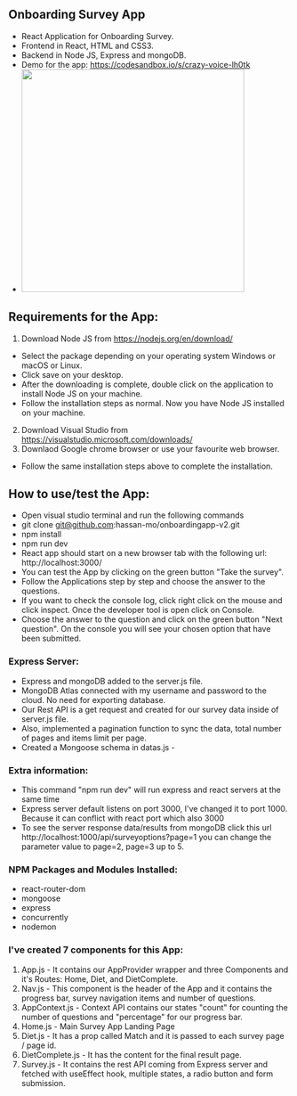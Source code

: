 ## Onboarding Survey App
* React Application for Onboarding Survey.
* Frontend in React, HTML and CSS3.
* Backend in Node JS, Express and mongoDB.
* Demo for the app: https://codesandbox.io/s/crazy-voice-lh0tk
* <img src="/client/src/screenshots/screenshots/1.png" width="400px" height="auto">
## Requirements for the App:
1. Download Node JS from https://nodejs.org/en/download/
* Select the package depending on your operating system Windows or macOS or Linux.
* Click save on your desktop. 
* After the downloading is complete, double click on the application to install Node JS on your machine.
* Follow the installation steps as normal. Now you have Node JS installed on your machine.
2. Download Visual Studio from https://visualstudio.microsoft.com/downloads/
3. Downlaod Google chrome browser or use your favourite web browser.
* Follow the same installation steps above to complete the installation.

## How to use/test the App:
* Open visual studio terminal and run the following commands
* git clone git@github.com:hassan-mo/onboardingapp-v2.git
* npm install
* npm run dev
* React app should start on a new browser tab with the following url: http://localhost:3000/
* You can test the App by clicking on the green button "Take the survey".
* Follow the Applications step by step and choose the answer to the questions.
* If you want to check the console log, click right click on the mouse and click inspect. Once the developer tool is open click on Console.
* Choose the answer to the question and click on the green button "Next question". On the console you will see your chosen option that have been submitted.

### Express Server:
* Express and mongoDB added to the server.js file.
* MongoDB Atlas connected with my username and password to the cloud. No need for exporting database.
* Our Rest API is a get request and created for our survey data inside of server.js file.
* Also, implemented a pagination function to sync the data, total number of pages and items limit per page.
* Created a Mongoose schema in datas.js - 

### Extra information: 
* This command "npm run dev" will run express and react servers at the same time
* Express server default listens on port 3000, I've changed it to port 1000. Because it can conflict with react port which also 3000
* To see the server response data/results from mongoDB click this url http://localhost:1000/api/surveyoptions?page=1 you can change the parameter value to page=2, page=3 up to 5.

### NPM Packages and Modules Installed:
* react-router-dom
* mongoose
* express
* concurrently
* nodemon 

### I've created 7 components for this App:
1. App.js - It contains our AppProvider wrapper and three Components and it's Routes: Home, Diet, and DietComplete.
2. Nav.js - This component is the header of the App and it contains the progress bar, survey navigation items and number of questions.
3. AppContext.js - Context API contains our states "count" for counting the number of questions and "percentage" for our progress bar.
4. Home.js - Main Survey App Landing Page
5. Diet.js - It has a prop called Match and it is passed to each survey page / page id.
6. DietComplete.js - It has the content for the final result page.
7. Survey.js - It contains the rest API coming from Express server and fetched with useEffect hook, multiple states, a radio button and form submission.